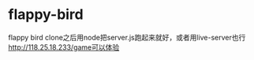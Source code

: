 # flappy-bird
flappy bird
 clone之后用node把server.js跑起来就好，或者用live-server也行
http://118.25.18.233/game可以体验
